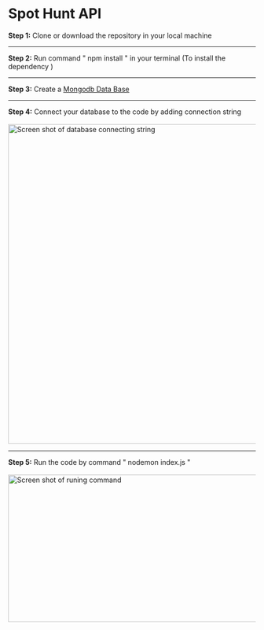 # Spot Hunt API

<b>Step 1:</b> Clone or download the repository in your local machine <br>
<hr>
<b>Step 2:</b> Run command " npm install " in your terminal (To install the dependency )<br>
<hr>
<b>Step 3:</b> Create a <a href="https://www.mongodb.com/">Mongodb Data Base</a>  <br>
<hr>
<b>Step 4:</b> Connect your database to the code by adding connection string <br><br>
<img src="https://i.imgur.com/yCWDkSd.png" alt="Screen shot of database connecting string" width="900px" height="650px">
<hr>
<b>Step 5:</b> Run the code by command " nodemon index.js " <br><br>
<img src="https://i.imgur.com/EBiyAwt.png" alt="Screen shot of runing command" width="1000px" height="300px">
